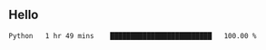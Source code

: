 ## Hello
<!--START_SECTION:waka-->

```txt
Python   1 hr 49 mins    █████████████████████████   100.00 %
```

<!--END_SECTION:waka-->
